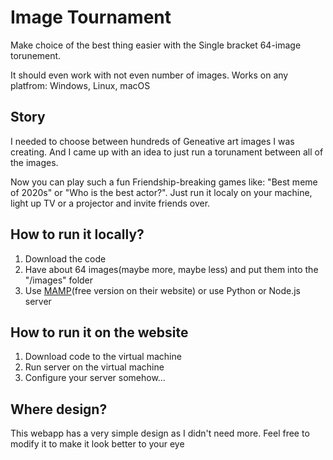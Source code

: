 # Image Tournament

Make choice of the best thing easier with the Single bracket 64-image torunement. 

It should even work with not even number of images. Works on any platfrom: Windows, Linux, macOS

## Story
I needed to choose between hundreds of Geneative art images I was creating. And I came up with an idea to just run a torunament between all of the images. 

Now you can play such a fun Friendship-breaking games like: "Best meme of 2020s" or "Who is the best actor?". Just run it localy on your machine, light up TV or a projector and invite friends over. 

## How to run it locally?
1. Download the code
2. Have about 64 images(maybe more, maybe less) and put them into the "/images" folder
3. Use [MAMP](https://www.mamp.info/en/downloads/)(free version on their website) or use Python or Node.js server

## How to run it on the website
1. Download code to the virtual machine
2. Run server on the virtual machine
3. Configure your server somehow...

## Where design?
This webapp has a very simple design as I didn't need more. Feel free to modify it to make it look better to your eye
